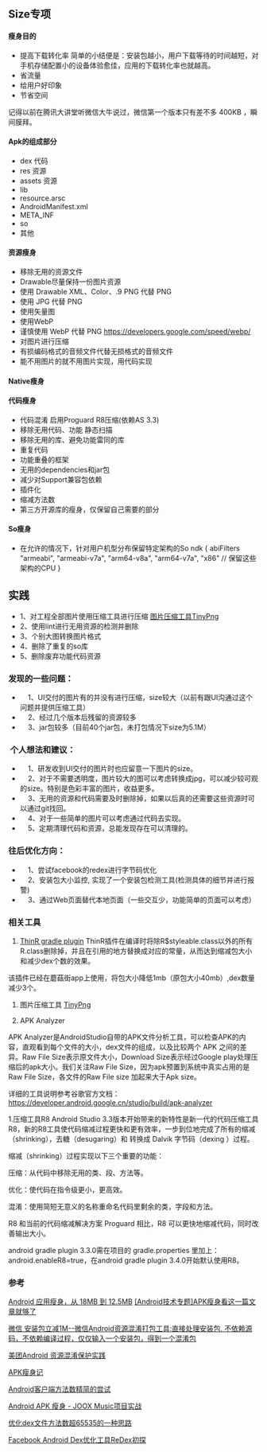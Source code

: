 ## Size专项

#### 瘦身目的
* 提高下载转化率
简单的小结便是：安装包越小，用户下载等待的时间越短，对手机存储配置小的设备体验愈佳，应用的下载转化率也就越高。
* 省流量
* 给用户好印象
* 节省空间

记得以前在腾讯大讲堂听微信大牛说过，微信第一个版本只有差不多 400KB ，瞬间膜拜。

#### Apk的组成部分

* dex 代码
* res 资源
* assets 资源
* lib
* resource.arsc
* AndroidManifest.xml
* META_INF
* so
* 其他

#### 资源瘦身
* 移除无用的资源文件
* Drawable尽量保持一份图片资源
* 使用 Drawable XML、Color、.9 PNG 代替 PNG
* 使用 JPG 代替 PNG
* 使用矢量图
* 使用WebP
* 谨慎使用 WebP 代替 PNG https://developers.google.com/speed/webp/
* 对图片进行压缩
* 有损编码格式的音频文件代替无损格式的音频文件
* 能不用图片的就不用图片实现，用代码实现

#### Native瘦身

#### 代码瘦身
* 代码混淆 启用Proguard R8压缩(依赖AS 3.3)
* 移除无用代码、功能 静态扫描
* 移除无用的库、避免功能雷同的库
* 重复代码
* 功能重叠的框架
* 无用的dependencies和jar包
* 减少对Support兼容包依赖
* 插件化
* 缩减方法数
* 第三方开源库的瘦身，仅保留自己需要的部分

#### So瘦身
* 在允许的情况下，针对用户机型分布保留特定架构的So
           ndk {
               abiFilters "armeabi", "armeabi-v7a", "arm64-v8a", "arm64-v7a", "x86" // 保留这些架构的CPU
           }


## 实践

* 1、对工程全部图片使用压缩工具进行压缩  [图片压缩工具TinyPng](https://tinypng.com/)
* 2、使用lint进行无用资源的检测并删除
* 3、个别大图转换图片格式
* 4、删除了重复的so库
* 5、删除废弃功能代码资源

### 发现的一些问题：
*     1、UI交付的图片有的并没有进行压缩，size较大（以前有跟UI沟通过这个问题并提供压缩工具）
*     2、经过几个版本后残留的资源较多
*     3、jar包较多（目前40个jar包，未打包情况下size为5.1M）
     
###  个人想法和建议：
*     1、研发收到UI交付的图片时也应留意一下图片的size。
*     2、对于不需要透明度，图片较大的图可以考虑转换成jpg，可以减少较可观的size。特别是色彩丰富的图片，收益更多。
*     3、无用的资源和代码需要及时删除掉，如果以后真的还需要这些资源时可以通过git找回。
*     4、对于一些简单的图片可以考虑通过代码去实现。
*     5、定期清理代码和资源，总能发现存在可以清理的。


### 往后优化方向：
*     1、尝试facebook的redex进行字节码优化
*     2、安装包大小监控, 实现了一个安装包检测工具(检测具体的细节并进行报警)
*     3、通过Web页面替代本地页面（一些交互少，功能简单的页面可以考虑）

### 相关工具
1. [ThinR gradle plugin](https://github.com/meili/ThinRPlugin/blob/master/README.zh-cn.md)
ThinR插件在编译时将除R$styleable.class以外的所有R.class删除掉，并且在引用的地方替换成对应的常量，从而达到缩减包大小和减少dex个数的效果。

该插件已经在蘑菇街app上使用，将包大小降低1mb（原包大小40mb）,dex数量减少3个。

1. 图片压缩工具 [TinyPng](https://tinypng.com/)

1. APK Analyzer

APK Analyzer是AndroidStudio自带的APK文件分析工具，可以检查APK的内容，直观看到每个文件的大小，dex文件的组成，以及比较两个 APK 之间的差异。Raw File Size表示原文件大小，Download Size表示经过Google play处理压缩后的apk大小。我们关注Raw File Size，因为apk预置到系统中真实占用的是Raw File Size，各文件的Raw File size 加起来大于Apk size。

详细的工具说明参考谷歌官方文档：https://developer.android.google.cn/studio/build/apk-analyzer

1.压缩工具R8
Android Studio 3.3版本开始带来的新特性是新一代的代码压缩工具R8，新的R8工具使代码缩减过程更快和更有效率，一步到位地完成了所有的缩减（shrinking），去糖（desugaring）和 转换成 Dalvik 字节码（dexing ）过程。

缩减（shrinking）过程实现以下三个重要的功能：

压缩：从代码中移除无用的类、段、方法等。

优化：使代码在指令级更小，更高效。

混淆：使用简短无意义的名称重命名代码里剩余的类，字段和方法。

R8 和当前的代码缩减解决方案 Proguard 相比，R8 可以更快地缩减代码，同时改善输出大小。

android gradle plugin 3.3.0需在项目的 gradle.properties 里加上：android.enableR8=true，在android gradle plugin 3.4.0开始默认使用R8。

### 参考
[Android 应用瘦身，从 18MB 到 12.5MB](https://www.diycode.cc/topics/586)
[[Android技术专题]APK瘦身看这一篇文章就够了](https://zhuanlan.zhihu.com/p/21962184?refer=zmywly8866)

[微信 安装包立减1M--微信Android资源混淆打包工具:直接处理安装包. 不依赖源码，不依赖编译过程，仅仅输入一个安装包，得到一个混淆包](https://mp.weixin.qq.com/s?__biz=MzA3NTYzODYzMg==&mid=214472913&idx=1&sn=92b54b5fcd9bbab6513e46d92095a07f&scene=1&srcid=0427eTI2x0dnk2EsFnysnjZI#rd)

[美团Android 资源混淆保护实践](http://tech.meituan.com/mt-android-resource-obfuscation.html)

[APK瘦身记](http://www.atatech.org/articles/51081)

[Android客户端方法数精简的尝试](http://www.atatech.org/articles/57128)

[Android APK 瘦身 - JOOX Music项目实战](https://mp.weixin.qq.com/s/9IGYG6hNKL1V7N_p16p2Hg)

[优化dex文件方法数超65535的一种思路](http://www.atatech.org/articles/55152)

[Facebook Android Dex优化工具ReDex初探](http://www.atatech.org/articles/53348)


